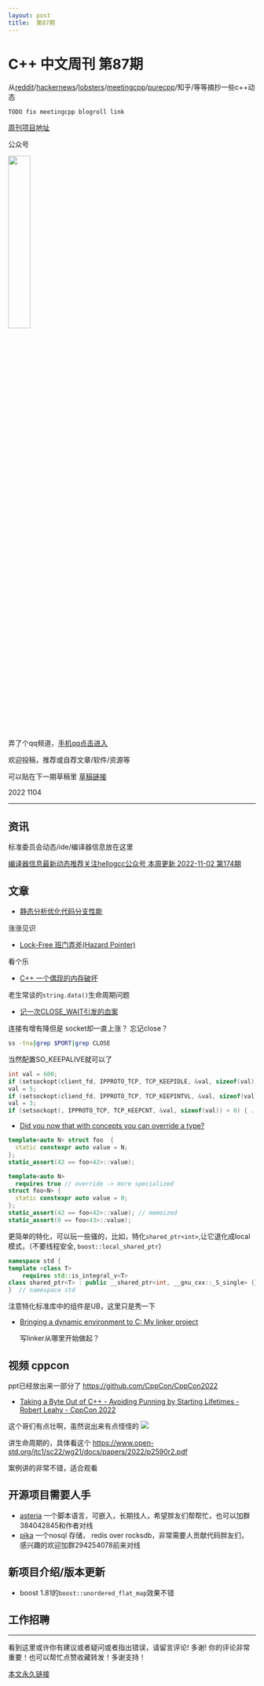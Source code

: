 ```yaml
---
layout: post
title:  第87期
---
```

# C++ 中文周刊 第87期


从[reddit](https://www.reddit.com/r/cpp/)/[hackernews](https://news.ycombinator.com/)/[lobsters](https://lobste.rs/)/[meetingcpp](https://www.meetingcpp.com/blog/blogroll/)/[purecpp](http://www.purecpp.cn/)/知乎/等等摘抄一些c++动态

`TODO fix meetingcpp blogroll link`

[周刊项目地址](https://github.com/wanghenshui/cppweeklynews)

公众号

<img src="https://wanghenshui.github.io/cppweeklynews/assets/code.png" alt=""  width="30%">

弄了个qq频道，[手机qq点击进入](https://qun.qq.com/qqweb/qunpro/share?_wv=3&_wwv=128&inviteCode=xzjHQ&from=246610&biz=ka)

欢迎投稿，推荐或自荐文章/软件/资源等


可以贴在下一期草稿里 [草稿链接](https://github.com/wanghenshui/cppweeklynews/pull/20)

2022 1104

---

## 资讯

标准委员会动态/ide/编译器信息放在这里

[编译器信息最新动态推荐关注hellogcc公众号 本周更新 2022-11-02 第174期](https://github.com/hellogcc/osdt-weekly/blob/master/weekly-2022/2022-11-02.md)


## 文章

- [静态分析优化代码分支性能](https://zhuanlan.zhihu.com/p/578791924)

涨涨见识

- [Lock-Free 班门弄斧(Hazard Pointer)](https://zhuanlan.zhihu.com/p/576073971)
  
看个乐

- [C++ 一个偶现的内存破坏](https://zhuanlan.zhihu.com/p/578290634)

老生常谈的`string.data()`生命周期问题

-  [记一次CLOSE_WAIT引发的血案](https://zhuanlan.zhihu.com/p/578699402)

连接有增有降但是 socket却一直上涨？  忘记close？

```bash
ss -tna|grep $PORT|grep CLOSE
```

当然配置SO_KEEPALIVE就可以了

```c
int val = 600; 
if (setsockopt(client_fd, IPPROTO_TCP, TCP_KEEPIDLE, &val, sizeof(val)) < 0) { ... }     
val = 5; 
if (setsockopt(cliend_fd, IPPROTO_TCP, TCP_KEEPINTVL, &val, sizeof(val)) < 0) { ... }     
val = 3; 
if (setsockopt(, IPPROTO_TCP, TCP_KEEPCNT, &val, sizeof(val)) < 0) { ... }

```
- [Did you now that with concepts you can override a type? ](https://github.com/QuantlabFinancial/cpp_tip_of_the_week/blob/master/tips/302.md)

```cpp
template<auto N> struct foo  {
  static constexpr auto value = N;
};
static_assert(42 == foo<42>::value);

template<auto N>
  requires true // override -> more specialized
struct foo<N> {
  static constexpr auto value = 0;
};
static_assert(42 == foo<42>::value); // memoized
static_assert(0 == foo<43>::value);
```

更简单的特化，可以玩一些骚的，比如，特化`shared_ptr<int>`,让它退化成local模式，（不要线程安全, `boost::local_shared_ptr`）

```cpp
namespace std {
template <class T>
    requires std::is_integral_v<T>
class shared_ptr<T> : public __shared_ptr<int, __gnu_cxx::_S_single> {};
}  // namespace std
```
注意特化标准库中的组件是UB，这里只是秀一下 

- [Bringing a dynamic environment to C: My linker project](https://macoy.me/blog/programming/LinkerLoaderIntro)
  
  写linker从哪里开始做起？

## 视频 cppcon

ppt已经放出来一部分了 https://github.com/CppCon/CppCon2022


- [Taking a Byte Out of C++ - Avoiding Punning by Starting Lifetimes - Robert Leahy - CppCon 2022](https://www.youtube.com/watch?v=pbkQG09grFw)

这个哥们有点壮啊，虽然说出来有点怪怪的
![](https://user-images.githubusercontent.com/8872493/199238870-0d646635-e437-4eaf-8535-54c8baa82e24.png)

讲生命周期的，具体看这个  https://www.open-std.org/jtc1/sc22/wg21/docs/papers/2022/p2590r2.pdf

案例讲的非常不错，适合观看

## 开源项目需要人手

- [asteria](https://github.com/lhmouse/asteria) 一个脚本语言，可嵌入，长期找人，希望胖友们帮帮忙，也可以加群384042845和作者对线
- [pika](https://github.com/OpenAtomFoundation/pika) 一个nosql 存储， redis over rocksdb，非常需要人贡献代码胖友们， 感兴趣的欢迎加群294254078前来对线

## 新项目介绍/版本更新

- boost 1.81的`boost::unordered_flat_map`效果不错


## 工作招聘

---

看到这里或许你有建议或者疑问或者指出错误，请留言评论! 多谢!  你的评论非常重要！也可以帮忙点赞收藏转发！多谢支持！

[本文永久链接](https://wanghenshui.github.io/cppweeklynews/posts/087.html)
